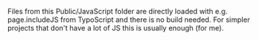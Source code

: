 Files from this Public/JavaScript folder are directly loaded with e.g. page.includeJS from TypoScript and there is
no build needed. For simpler projects that don't have a lot of JS this is usually enough (for me).
